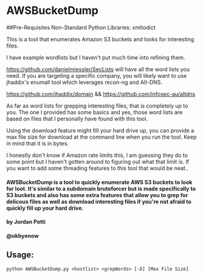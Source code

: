 # AWSBucketDump

##Pre-Requisites
Non-Standard Python Libraries:
 xmltodict

This is a tool that enumerates Amazon S3 buckets and looks for interesting files. 

I have example wordlists but I haven't put much time into refining them. 

https://github.com/danielmiessler/SecLists will have all the word lists you need. If you are targeting a specific company, you will likely want to use jhaddix's enumall tool which leverages recon-ng and Alt-DNS. 

https://github.com/jhaddix/domain && https://github.com/infosec-au/altdns

As far as word lists for grepping interesting files, that is completely up to you. The one I provided has some basics and yes, those word lists are based on files that I personally have found with this tool.

Using the download feature might fill your hard drive up, you can provide a max file size for download at the command line when you run the tool. Keep in mind that it is in bytes.

I honestly don't know if Amazon rate limits this, I am guessing they do to some point but I haven't gotten around to figuring out what that limit is. If you want to add some threading features to this tool that would be neat..


 #### AWSBucketDump is a tool to quickly enumerate AWS S3 buckets to look for loot. It's similar to a subdomain bruteforcer but is made specifically to S3 buckets and also has some extra features that allow you to grep for delicous files as well as download interesting files if you're not afraid to quickly fill up your hard drive.

 #### by Jordan Potti
 #### @okbyenow


## Usage:

 `python AWSBucketDump.py <hostlist> <grepWords> [-D] [Max File Size]`
